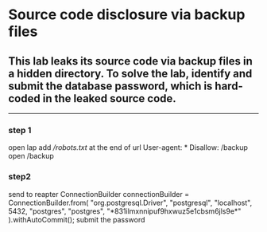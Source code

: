 # Source code disclosure via backup files

## This lab leaks its source code via backup files in a hidden directory. To solve the lab, identify and submit the database password, which is hard-coded in the leaked source code.

---

### step 1

open lap
add _/robots.txt_ at the end of url
User-agent: \*
Disallow: /backup
open /backup

### step2

send to reapter
ConnectionBuilder connectionBuilder = ConnectionBuilder.from(
"org.postgresql.Driver",
"postgresql",
"localhost",
5432,
"postgres",
"postgres",
"\*831ilmxnnipuf9hxwuz5e1cbsm6jls9e\*"
).withAutoCommit();
submit the password
